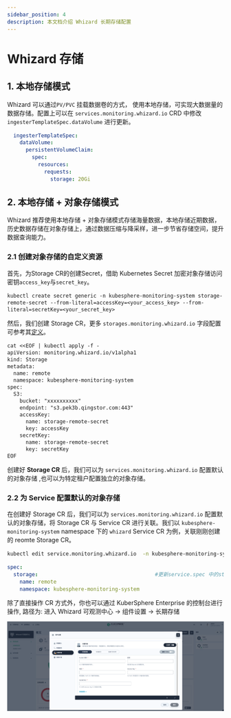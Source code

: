 ```yaml
---
sidebar_position: 4
description: 本文档介绍 Whizard 长期存储配置
---
```


# Whizard 存储

## 1. 本地存储模式

Whizard 可以通过`PV/PVC` 挂载数据卷的方式， 使用本地存储，可实现大数据量的数据存储。配置上可以在 `services.monitoring.whizard.io` CRD 中修改 `ingesterTemplateSpec.dataVolume` 进行更新。

```yaml
  ingesterTemplateSpec:
    dataVolume:
      persistentVolumeClaim:
        spec:
          resources:
            requests:
              storage: 20Gi
```

## 2. 本地存储 + 对象存储模式

Whizard 推荐使用本地存储 + 对象存储模式存储海量数据，本地存储近期数据，历史数据存储在对象存储上，通过数据压缩与降采样，进一步节省存储空间，提升数据查询能力。

### 2.1 创建对象存储的自定义资源

首先，为Storage CR的创建Secret，借助 Kubernetes Secret 加密对象存储访问密钥`access_key`与`secret_key`。

```shell
kubectl create secret generic -n kubesphere-monitoring-system storage-remote-secret --from-literal=accessKey=<your_access_key> --from-literal=secretKey=<your_secret_key>
```

然后，我们创建 Storage CR，更多 `storages.monitoring.whizard.io` 字段配置可参考其[定义](https://whizardtelemetry.github.io/docs/whizard-docs/references/api/api.md)。

```shell
cat <<EOF | kubectl apply -f -
apiVersion: monitoring.whizard.io/v1alpha1
kind: Storage
metadata:
  name: remote
  namespace: kubesphere-monitoring-system
spec:
  S3:
    bucket: "xxxxxxxxxx"
    endpoint: "s3.pek3b.qingstor.com:443"
    accessKey: 
      name: storage-remote-secret
      key: accessKey
    secretKey: 
      name: storage-remote-secret
      key: secretKey
EOF
```

创建好 **Storage CR** 后，我们可以为 `services.monitoring.whizard.io` 配置默认的对象存储 ,也可以为特定租户配置独立的对象存储。

### 2.2 为 Service 配置默认的对象存储

在创建好 Storage CR 后，我们可以为 `services.monitoring.whizard.io` 配置默认的对象存储，将 Storage CR 与 Service CR  进行关联。我们以 `kubesphere-monitoring-system` namespace 下的 `whizard` Service CR 为例，关联刚刚创建的 reomte Storage CR。

```sh
kubectl edit service.monitoring.whizard.io  -n kubesphere-monitoring-system whizard
```

```yaml
spec:
  storage:                                      #更新service.spec 中的storage字段，关联使用的对象存储
    name: remote                     
    namespace: kubesphere-monitoring-system
```

除了直接操作 CR 方式外，你也可以通过 KuberSphere Enterprise 的控制台进行操作, 路径为: 进入 Whizard 可观测中心 -> 组件设置 -> 长期存储

![长期存储设置](./img/storage_configuration.png)
